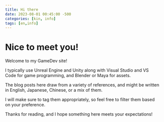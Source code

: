 ```yaml
---
title: Hi there
date: 2023-08-01 00:45:00 -500
categories: [kin, info]
tags: [en,info]
---
```


# Nice to meet you!

Welcome to my GameDev site!

I typically use Unreal Engine and Unity along with Visual Studio and VS Code for game programming, and Blender or Maya for assets.

The blog posts here draw from a variety of references, and might be written in English, Japanese, Chinese, or a mix of them.

I will make sure to tag them appropriately, so feel free to filter them based on your preference.

Thanks for reading, and I hope something here meets your expectations!
